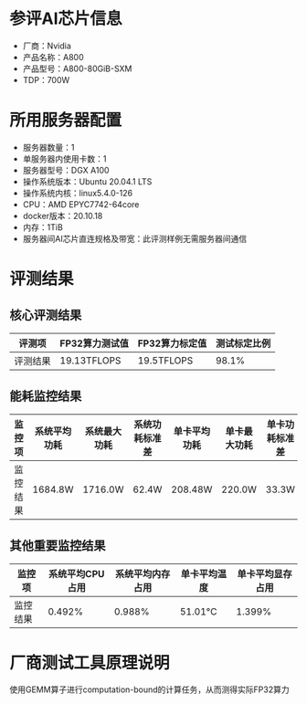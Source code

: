 # 参评AI芯片信息

* 厂商：Nvidia
* 产品名称：A800
* 产品型号：A800-80GiB-SXM
* TDP：700W

# 所用服务器配置

* 服务器数量：1
* 单服务器内使用卡数：1
* 服务器型号：DGX A100
* 操作系统版本：Ubuntu 20.04.1 LTS
* 操作系统内核：linux5.4.0-126
* CPU：AMD EPYC7742-64core
* docker版本：20.10.18
* 内存：1TiB
* 服务器间AI芯片直连规格及带宽：此评测样例无需服务器间通信

# 评测结果

## 核心评测结果

| 评测项  | FP32算力测试值   | FP32算力标定值  | 测试标定比例 |
| ---- | ----------- | ---------- | ------ |
| 评测结果 | 19.13TFLOPS | 19.5TFLOPS | 98.1%  |

## 能耗监控结果

| 监控项  | 系统平均功耗  | 系统最大功耗  | 系统功耗标准差 | 单卡平均功耗  | 单卡最大功耗 | 单卡功耗标准差 |
| ---- | ------- | ------- | ------- | ------- | ------ | ------- |
| 监控结果 | 1684.8W | 1716.0W | 62.4W   | 208.48W | 220.0W | 33.3W   |

## 其他重要监控结果

| 监控项  | 系统平均CPU占用 | 系统平均内存占用 | 单卡平均温度  | 单卡平均显存占用 |
| ---- | --------- | -------- | ------- | -------- |
| 监控结果 | 0.492%    | 0.988%   | 51.01°C | 1.399%   |

# 厂商测试工具原理说明

使用GEMM算子进行computation-bound的计算任务，从而测得实际FP32算力